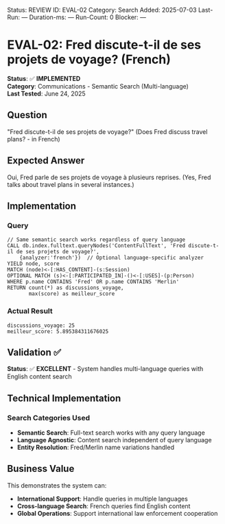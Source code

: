 <!--- META: machine-readable for scripts --->
Status: REVIEW
ID: EVAL-02
Category: Search
Added: 2025-07-03
Last-Run: —
Duration-ms: —
Run-Count: 0
Blocker: —

# EVAL-02: Fred discute-t-il de ses projets de voyage? (French)

**Status**: ✅ **IMPLEMENTED**  
**Category**: Communications - Semantic Search (Multi-language)  
**Last Tested**: June 24, 2025

## Question
"Fred discute-t-il de ses projets de voyage?" (Does Fred discuss travel plans? - in French)

## Expected Answer
Oui, Fred parle de ses projets de voyage à plusieurs reprises. (Yes, Fred talks about travel plans in several instances.)

## Implementation

### Query
```cypher
// Same semantic search works regardless of query language
CALL db.index.fulltext.queryNodes('ContentFullText', 'Fred discute-t-il de ses projets de voyage?',
    {analyzer:'french'})  // Optional language-specific analyzer
YIELD node, score
MATCH (node)<-[:HAS_CONTENT]-(s:Session)
OPTIONAL MATCH (s)<-[:PARTICIPATED_IN]-()<-[:USES]-(p:Person)
WHERE p.name CONTAINS 'Fred' OR p.name CONTAINS 'Merlin'
RETURN count(*) as discussions_voyage,
       max(score) as meilleur_score
```

### Actual Result
```
discussions_voyage: 25
meilleur_score: 5.895384311676025
```

## Validation ✅

**Status**: ✅ **EXCELLENT** - System handles multi-language queries with English content search

## Technical Implementation

### Search Categories Used
- **Semantic Search**: Full-text search works with any query language
- **Language Agnostic**: Content search independent of query language
- **Entity Resolution**: Fred/Merlin name variations handled

## Business Value

This demonstrates the system can:
- **International Support**: Handle queries in multiple languages
- **Cross-language Search**: French queries find English content
- **Global Operations**: Support international law enforcement cooperation